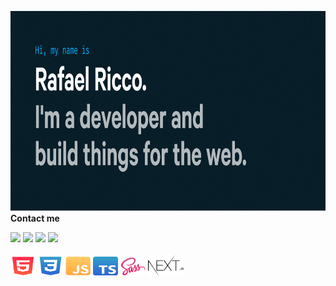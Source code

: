 <img src="https://raw.githubusercontent.com/rafaeelricco/rafaeelricco/46415ae85a447aa479997e28593b9a114ea26f4b/.github/workflows/Github%20Cover.svg" height="320" width="800"><br>
<strong>Contact me</strong>
<div>
  <a href="https://www.instagram.com/rafaelricco.io/?hl=pt-br" target="_blank"><img src="https://img.shields.io/badge/Instagram-E4405F?style=for-the-badge&logo=instagram&logoColor=white" target="_blank"></a>
 	<a href="https://www.linkedin.com/in/rafael-ricco-512b19228/" target="_blank"><img src="https://img.shields.io/badge/LinkedIn-0077B5?style=for-the-badge&logo=linkedin&logoColor=white"></a>
 <a href="https://discord.gg/vdGvYmNJ" target="_blank"><img src="https://img.shields.io/badge/Discord-7289DA?style=for-the-badge&logo=discord&logoColor=white" target="_blank"></a> 
  <a href = "mailto:rafaelricco10@gmail.com"><img src="https://img.shields.io/badge/-Gmail-%23333?style=for-the-badge&logo=gmail&logoColor=white" target="_blank"></a>
</div>

<div style="display: inline_block"><br>
  <img align="center" alt="Rafa-HTML" height="30" width="40" src="https://raw.githubusercontent.com/rafaeelricco/rafaeelricco/main/.github/workflows/html5.svg">
  <img align="center" alt="Rafa-CSS" height="30" width="40" src="https://raw.githubusercontent.com/rafaeelricco/rafaeelricco/main/.github/workflows/css3.svg">
  <img align="center" alt="Rafa-Js" height="30" width="40" src="https://raw.githubusercontent.com/rafaeelricco/rafaeelricco/main/.github/workflows/javascript.svg">
  <img align="center" alt="Rafa-Ts" height="30" width="40" src="https://raw.githubusercontent.com/rafaeelricco/rafaeelricco/main/.github/workflows/Logo%20TS.svg">
  <img align="center" alt="Rafa-Sass" height="30" width="40" src="https://raw.githubusercontent.com/rafaeelricco/rafaeelricco/main/.github/workflows/Sass_Logo_Color.svg">
  <img align="center" alt="Rafa-NextJS" height="35" width="auto" src="https://raw.githubusercontent.com/rafaeelricco/rafaeelricco/main/.github/workflows/nextjs.svg">
</div>
